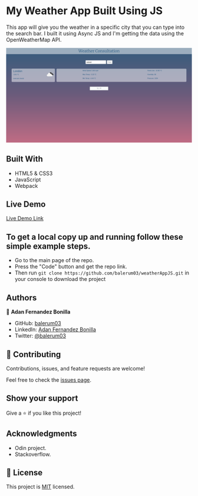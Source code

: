 # My Weather App Built Using JS

This app will give you the weather in a specific city that you can type into the search bar.
I built it using Async JS and I'm getting the data using the OpenWeatherMap API.

![](ScreenShot.png)

## Built With

- HTML5 & CSS3
- JavaScript
- Webpack

## Live Demo

[Live Demo Link](https://adanfernandez.me/weatherAppJS/)

## To get a local copy up and running follow these simple example steps.

- Go to the main page of the repo.
- Press the "Code" button and get the repo link.
- Then run `git clone https://github.com/balerum03/weatherAppJS.git` in your console to download the project

## Authors

👤 **Adan Fernandez Bonilla**

- GitHub: [balerum03](https://github.com/balerum03)
- LinkedIn: [Adan Fernandez Bonilla](https://www.linkedin.com/in/adan-fernandez-bonilla/)
- Twitter: [@balerum03](https://twitter.com/balerum03)

## 🤝 Contributing

Contributions, issues, and feature requests are welcome!

Feel free to check the [issues page](issues/).

## Show your support

Give a ⭐️ if you like this project!

## Acknowledgments

- Odin project.
- Stackoverflow.

## 📝 License

This project is [MIT](LICENSE) licensed.
